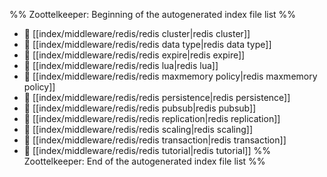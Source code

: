 %% Zoottelkeeper: Beginning of the autogenerated index file list  %%
- 📄 [[index/middleware/redis/redis cluster|redis cluster]]
- 📄 [[index/middleware/redis/redis data type|redis data type]]
- 📄 [[index/middleware/redis/redis expire|redis expire]]
- 📄 [[index/middleware/redis/redis lua|redis lua]]
- 📄 [[index/middleware/redis/redis maxmemory policy|redis maxmemory policy]]
- 📄 [[index/middleware/redis/redis persistence|redis persistence]]
- 📄 [[index/middleware/redis/redis pubsub|redis pubsub]]
- 📄 [[index/middleware/redis/redis replication|redis replication]]
- 📄 [[index/middleware/redis/redis scaling|redis scaling]]
- 📄 [[index/middleware/redis/redis transaction|redis transaction]]
- 📄 [[index/middleware/redis/redis tutorial|redis tutorial]]
%% Zoottelkeeper: End of the autogenerated index file list  %%
